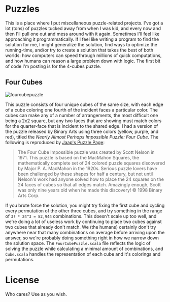# Puzzles

This is a place where I put miscellaneous puzzle-related projects. I've got a lot (tons) of puzzles tucked away from when I was kid, and every now and then I'll pull one out and mess around with it again. Sometimes I'll feel like approaching it programmatically‎. If I feel like writing a program to find the solution for me, I might generalize the solution, find ways to optimize the running-time, and/or try to create a solution that takes the best of both worlds: how computers can speed through millions of quick computations, and how humans can reason a large problem down with logic. The first bit of code I'm posting is for the 4-cubes puzzle.

## Four Cubes

![fourcubepuzzle](http://www.jaapsch.net/puzzles/images/fourcube.jpg)

This puzzle consists of four unique cubes of the same size, with each edge of a cube coloring one fourth of the incident faces a particular color. The cubes can make any of a number of arrangements, the most difficult one being a 2x2 square, but any two faces that are showing must match colors for the quarter-face that is incident to the shared edge. I had a version of the puzzle released by Binary Arts using three colors (yellow, purple, and red), titled the *Nearly Almost Perhaps Impossible Puzzle: Four Cube*. The following is reproduced by [Jaap's Puzzle Page](http://www.jaapsch.net/puzzles/fourcube.htm):

  >The Four Cube Impossible puzzle was created by Scott Nelson in 1971. This puzzle is based on the MacMahon Squares, the mathematically complete set of 24 colored puzzle squares discovered by Major P. A. MacMahon in the 1920s. Serious puzzle lovers have been challenged by these shapes for half a century, but not until Nelson's work had anyone solved how to place the 24 squares on the 24 faces of cubes so that all edges match. Amazingly enough, Scott was only nine years old when he made this discovery!
  >© 1998 Binary Arts Corp.

If you brute force the solution, you might try fixing the first cube and cycling every permutation of the other three cubes, and try something in the range of ```3! * 24^3 = 82,944``` combinations. This doesn't scale up too well, and we're doing a lot of useless work by continuing to place two cubes against two cubes that already don't match. We (the humans) certainly don't try anywhere near that many combinations on average before arriving upon the answer, so we're probably doing something right in how we narrow down the solution space. The ```FourCubePuzzle.scala``` file reflects the logic of solving the puzzle while calculating a minimal amount of combinations, and ```Cube.scala``` handles the representation of each cube and it's colorings and permutations.

# License

Who cares? Use as you wish.
